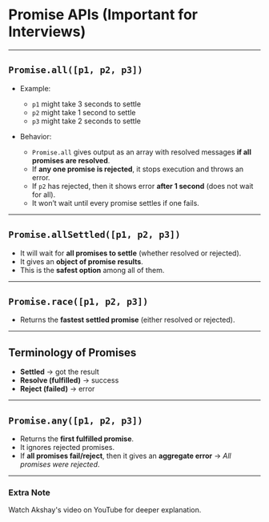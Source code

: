 # Promise APIs (Important for Interviews)  
---

## `Promise.all([p1, p2, p3])`

- Example:
  - `p1` might take 3 seconds to settle  
  - `p2` might take 1 second to settle  
  - `p3` might take 2 seconds to settle  

- Behavior:
  - `Promise.all` gives output as an array with resolved messages **if all promises are resolved**.
  - If **any one promise is rejected**, it stops execution and throws an error.
  - If `p2` has rejected, then it shows error **after 1 second** (does not wait for all).
  - It won’t wait until every promise settles if one fails.

---

## `Promise.allSettled([p1, p2, p3])`

- It will wait for **all promises to settle** (whether resolved or rejected).
- It gives an **object of promise results**.
- This is the **safest option** among all of them.  

---

## `Promise.race([p1, p2, p3])`

- Returns the **fastest settled promise** (either resolved or rejected).

---

## Terminology of Promises

- **Settled** → got the result  
- **Resolve (fulfilled)** → success  
- **Reject (failed)** → error  

---

## `Promise.any([p1, p2, p3])`

- Returns the **first fulfilled promise**.  
- It ignores rejected promises.  
- If **all promises fail/reject**, then it gives an **aggregate error** → *All promises were rejected*.

---

### Extra Note
 Watch Akshay's video on YouTube for deeper explanation.
